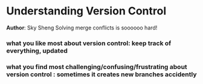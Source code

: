 # Understanding Version Control

**Author**: Sky Sheng
Solving merge conflicts is soooooo hard!

### what you like most about version control: keep track of everything, updated

### what you find most challenging/confusing/frustrating about version control : sometimes it creates new branches accidently
